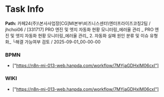 # Task Info

**Path:** 카페24(주)\본사사업장\[CG]MI본부\비즈니스센터\엔터프라이즈코칭2팀 / jhchoi06 / [331717] PRO 엔진 및 엣지 자동화 현황 모니터링_에러율 관리 _ PRO 엔진 및 엣지 자동화 현황 모니터링_에러율 관리_ 2. 자동화 실패 원인 분류 및 이슈 유형화_ └해결 가능여부 검토 / 2025-09-01_00-00-00

### BPMN
- ["https://n8n-mi-013-web.hanpda.com/workflow/7MYjaGDHxlM06cxI"]

### WIKI
- ["https://n8n-mi-013-web.hanpda.com/workflow/7MYjaGDHxlM06cxI"]

